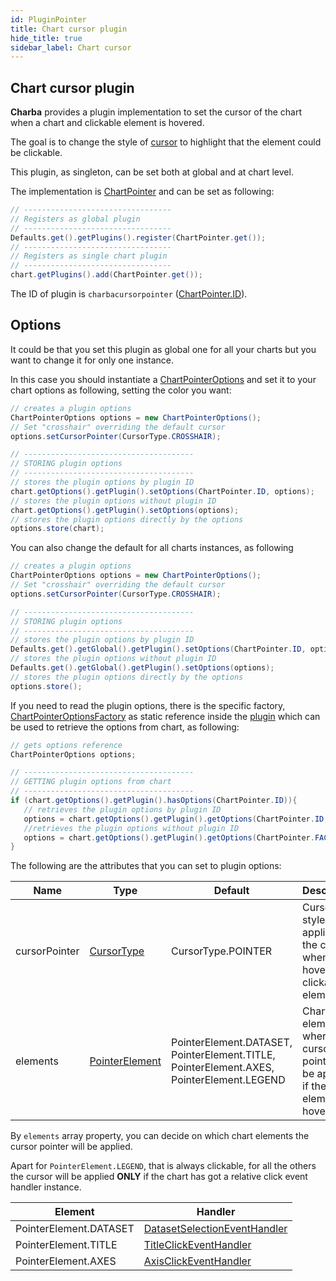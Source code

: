 ```yaml
---
id: PluginPointer
title: Chart cursor plugin
hide_title: true
sidebar_label: Chart cursor
---
```

## Chart cursor plugin

**Charba** provides a plugin implementation to set the cursor of the chart when a chart and clickable element is hovered.

The goal is to change the style of [cursor](http://www.pepstock.org/Charba/3.3/org/pepstock/charba/client/dom/enums/CursorType.html) to highlight that the element could be clickable.

This plugin, as singleton, can be set both at global and at chart level.

The implementation is [ChartPointer](http://www.pepstock.org/Charba/3.3/org/pepstock/charba/client/impl/plugins/ChartPointer.html) and can be set as following:

```java
// ---------------------------------
// Registers as global plugin
// ---------------------------------
Defaults.get().getPlugins().register(ChartPointer.get());
// ---------------------------------
// Registers as single chart plugin
// ---------------------------------
chart.getPlugins().add(ChartPointer.get());
```

The ID of plugin is `charbacursorpointer` ([ChartPointer.ID](http://www.pepstock.org/Charba/3.3/org/pepstock/charba/client/impl/plugins/ChartPointer.html#ID)).

## Options

It could be that you set this plugin as global one for all your charts but you want to change it for only one instance.

In this case you should instantiate a [ChartPointerOptions](http://www.pepstock.org/Charba/3.3/org/pepstock/charba/client/impl/plugins/ChartPointerOptions.html) and set it to your chart options as following, setting the color you want:

```java
// creates a plugin options
ChartPointerOptions options = new ChartPointerOptions();
// Set "crosshair" overriding the default cursor
options.setCursorPointer(CursorType.CROSSHAIR);

// --------------------------------------
// STORING plugin options
// --------------------------------------
// stores the plugin options by plugin ID
chart.getOptions().getPlugin().setOptions(ChartPointer.ID, options);
// stores the plugin options without plugin ID
chart.getOptions().getPlugin().setOptions(options);
// stores the plugin options directly by the options
options.store(chart);
```

You can also change the default for all charts instances, as following

```java
// creates a plugin options
ChartPointerOptions options = new ChartPointerOptions();
// Set "crosshair" overriding the default cursor
options.setCursorPointer(CursorType.CROSSHAIR);

// --------------------------------------
// STORING plugin options
// --------------------------------------
// stores the plugin options by plugin ID
Defaults.get().getGlobal().getPlugin().setOptions(ChartPointer.ID, options);
// stores the plugin options without plugin ID
Defaults.get().getGlobal().getPlugin().setOptions(options);
// stores the plugin options directly by the options
options.store();
```

If you need to read the plugin options, there is the specific factory, [ChartPointerOptionsFactory](http://www.pepstock.org/Charba/3.3/org/pepstock/charba/client/impl/plugins/ChartPointerOptionsFactory.html) as static reference inside the [plugin](http://www.pepstock.org/Charba/3.3/org/pepstock/charba/client/impl/plugins/ChartPointer.html) which can be used to retrieve the options from chart, as following:

```java
// gets options reference
ChartPointerOptions options;

// --------------------------------------
// GETTING plugin options from chart
// --------------------------------------
if (chart.getOptions().getPlugin().hasOptions(ChartPointer.ID)){
   // retrieves the plugin options by plugin ID
   options = chart.getOptions().getPlugin().getOptions(ChartPointer.ID, ChartPointer.FACTORY);
   //retrieves the plugin options without plugin ID
   options = chart.getOptions().getPlugin().getOptions(ChartPointer.FACTORY);
}
```

The following are the attributes that you can set to plugin options:

| Name | Type | Default | Description
| ---- | ---- | ------- | -----------
| cursorPointer | [CursorType](http://www.pepstock.org/Charba/3.3/org/pepstock/charba/client/dom/enums/CursorType.html) | CursorType.POINTER | Cursor style applied to the canvas when is hovering a clickable element.
| elements | [PointerElement](http://www.pepstock.org/Charba/3.3/org/pepstock/charba/client/impl/plugins/enums/PointerElement.html) | PointerElement.DATASET, PointerElement.TITLE, PointerElement.AXES, PointerElement.LEGEND | Chart elements where the cursor pointer will be applied if the element is hovered.

By `elements` array property, you can decide on which chart elements the cursor pointer will be applied.

Apart for `PointerElement.LEGEND`, that is always clickable, for all the others the cursor will be applied **ONLY** if the chart has got a relative click event handler instance.

| Element | Handler
| ------- | -------
| PointerElement.DATASET | [DatasetSelectionEventHandler](http://www.pepstock.org/Charba/3.3/org/pepstock/charba/client/events/DatasetSelectionEventHandler.html)
| PointerElement.TITLE | [TitleClickEventHandler](http://www.pepstock.org/Charba/3.3/org/pepstock/charba/client/events/TitleClickEventHandler.html)
| PointerElement.AXES | [AxisClickEventHandler](http://www.pepstock.org/Charba/3.3/org/pepstock/charba/client/events/AxisClickEventHandler.html)
